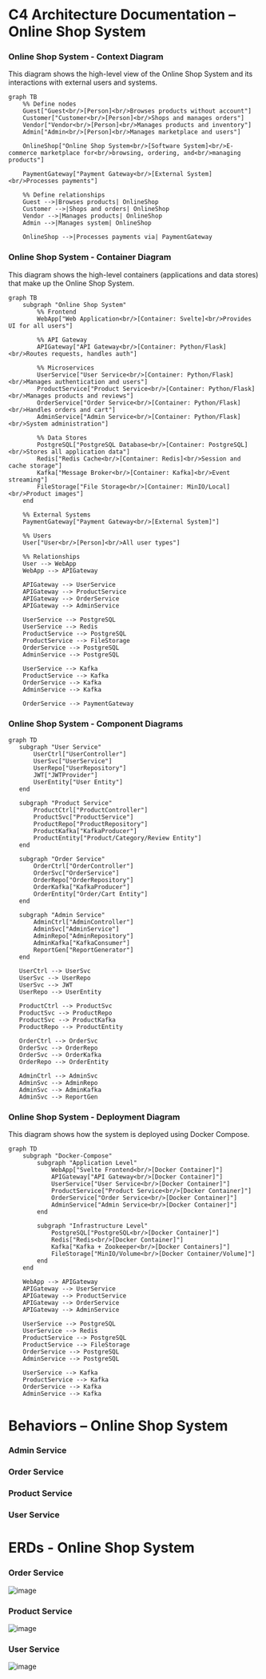 # C4 Architecture Documentation – Online Shop System

### Online Shop System - Context Diagram

This diagram shows the high-level view of the Online Shop System and its interactions with external users and systems.

```mermaid
graph TB
    %% Define nodes
    Guest["Guest<br/>[Person]<br/>Browses products without account"]
    Customer["Customer<br/>[Person]<br/>Shops and manages orders"]
    Vendor["Vendor<br/>[Person]<br/>Manages products and inventory"]
    Admin["Admin<br/>[Person]<br/>Manages marketplace and users"]
    
    OnlineShop["Online Shop System<br/>[Software System]<br/>E-commerce marketplace for<br/>browsing, ordering, and<br/>managing products"]
    
    PaymentGateway["Payment Gateway<br/>[External System]<br/>Processes payments"]
    
    %% Define relationships
    Guest -->|Browses products| OnlineShop
    Customer -->|Shops and orders| OnlineShop
    Vendor -->|Manages products| OnlineShop
    Admin -->|Manages system| OnlineShop
    
    OnlineShop -->|Processes payments via| PaymentGateway
```

### Online Shop System - Container Diagram

This diagram shows the high-level containers (applications and data stores) that make up the Online Shop System.

```mermaid
graph TB
    subgraph "Online Shop System"
        %% Frontend
        WebApp["Web Application<br/>[Container: Svelte]<br/>Provides UI for all users"]
        
        %% API Gateway
        APIGateway["API Gateway<br/>[Container: Python/Flask]<br/>Routes requests, handles auth"]
        
        %% Microservices
        UserService["User Service<br/>[Container: Python/Flask]<br/>Manages authentication and users"]
        ProductService["Product Service<br/>[Container: Python/Flask]<br/>Manages products and reviews"]
        OrderService["Order Service<br/>[Container: Python/Flask]<br/>Handles orders and cart"]
        AdminService["Admin Service<br/>[Container: Python/Flask]<br/>System administration"]
        
        %% Data Stores
        PostgreSQL["PostgreSQL Database<br/>[Container: PostgreSQL]<br/>Stores all application data"]
        Redis["Redis Cache<br/>[Container: Redis]<br/>Session and cache storage"]
        Kafka["Message Broker<br/>[Container: Kafka]<br/>Event streaming"]
        FileStorage["File Storage<br/>[Container: MinIO/Local]<br/>Product images"]
    end
    
    %% External Systems
    PaymentGateway["Payment Gateway<br/>[External System]"]
    
    %% Users
    User["User<br/>[Person]<br/>All user types"]
    
    %% Relationships
    User --> WebApp
    WebApp --> APIGateway
    
    APIGateway --> UserService
    APIGateway --> ProductService
    APIGateway --> OrderService
    APIGateway --> AdminService
    
    UserService --> PostgreSQL
    UserService --> Redis
    ProductService --> PostgreSQL
    ProductService --> FileStorage
    OrderService --> PostgreSQL
    AdminService --> PostgreSQL
    
    UserService --> Kafka
    ProductService --> Kafka
    OrderService --> Kafka
    AdminService --> Kafka
    
    OrderService --> PaymentGateway
```

### Online Shop System - Component Diagrams

```mermaid
graph TD
   subgraph "User Service"
       UserCtrl["UserController"]
       UserSvc["UserService"]
       UserRepo["UserRepository"]
       JWT["JWTProvider"]
       UserEntity["User Entity"]
   end
   
   subgraph "Product Service"
       ProductCtrl["ProductController"]
       ProductSvc["ProductService"]
       ProductRepo["ProductRepository"]
       ProductKafka["KafkaProducer"]
       ProductEntity["Product/Category/Review Entity"]
   end
   
   subgraph "Order Service"
       OrderCtrl["OrderController"]
       OrderSvc["OrderService"]
       OrderRepo["OrderRepository"]
       OrderKafka["KafkaProducer"]
       OrderEntity["Order/Cart Entity"]
   end
   
   subgraph "Admin Service"
       AdminCtrl["AdminController"]
       AdminSvc["AdminService"]
       AdminRepo["AdminRepository"]
       AdminKafka["KafkaConsumer"]
       ReportGen["ReportGenerator"]
   end
   
   UserCtrl --> UserSvc
   UserSvc --> UserRepo
   UserSvc --> JWT
   UserRepo --> UserEntity
   
   ProductCtrl --> ProductSvc
   ProductSvc --> ProductRepo
   ProductSvc --> ProductKafka
   ProductRepo --> ProductEntity
   
   OrderCtrl --> OrderSvc
   OrderSvc --> OrderRepo
   OrderSvc --> OrderKafka
   OrderRepo --> OrderEntity
   
   AdminCtrl --> AdminSvc
   AdminSvc --> AdminRepo
   AdminSvc --> AdminKafka
   AdminSvc --> ReportGen
```

### Online Shop System - Deployment Diagram

This diagram shows how the system is deployed using Docker Compose.

```mermaid
graph TD
    subgraph "Docker-Compose"
        subgraph "Application Level"
            WebApp["Svelte Frontend<br/>[Docker Container]"]
            APIGateway["API Gateway<br/>[Docker Container]"]
            UserService["User Service<br/>[Docker Container]"]
            ProductService["Product Service<br/>[Docker Container]"]
            OrderService["Order Service<br/>[Docker Container]"]
            AdminService["Admin Service<br/>[Docker Container]"]
        end
        
        subgraph "Infrastructure Level"
            PostgreSQL["PostgreSQL<br/>[Docker Container]"]
            Redis["Redis<br/>[Docker Container]"]
            Kafka["Kafka + Zookeeper<br/>[Docker Containers]"]
            FileStorage["MinIO/Volume<br/>[Docker Container/Volume]"]
        end
    end
    
    WebApp --> APIGateway
    APIGateway --> UserService
    APIGateway --> ProductService
    APIGateway --> OrderService
    APIGateway --> AdminService
    
    UserService --> PostgreSQL
    UserService --> Redis
    ProductService --> PostgreSQL
    ProductService --> FileStorage
    OrderService --> PostgreSQL
    AdminService --> PostgreSQL
    
    UserService --> Kafka
    ProductService --> Kafka
    OrderService --> Kafka
    AdminService --> Kafka
```

# Behaviors – Online Shop System

### Admin Service

### Order Service

### Product Service

### User Service

# ERDs - Online Shop System

### Order Service

![image](https://github.com/user-attachments/assets/fac2cd9c-76be-49fb-b520-aa4ecebd7df6)

### Product Service

![image](https://github.com/user-attachments/assets/f486c5e2-83e6-445a-bef3-f097c008b5a3)

### User Service

![image](https://github.com/user-attachments/assets/1c04a38b-b223-4e6b-a874-5bf4a88a8510)
